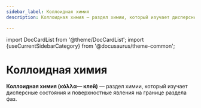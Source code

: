 ```yaml
---
sidebar_label: Коллоидная химия
description: Коллоидная химия — раздел химии, который изучает дисперсные состояния и поверхностные явления на границе раздела фаз.

---
```


import DocCardList from '@theme/DocCardList';
import {useCurrentSidebarCategory} from '@docusaurus/theme-common';

# Коллоидная химия

**Коллоидная химия (κόλλα— клей)** — раздел химии, который изучает дисперсные состояния и поверхностные явления на границе раздела фаз.

<DocCardList items={useCurrentSidebarCategory().items}/>